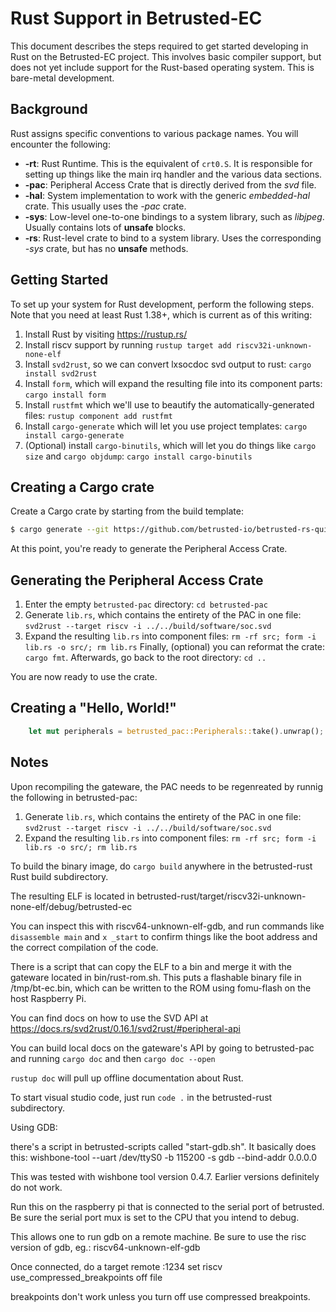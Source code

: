 # Rust Support in Betrusted-EC

This document describes the steps required to get started developing in Rust on the Betrusted-EC project.  This involves basic compiler support, but does not yet include support for the Rust-based operating system.  This is bare-metal development.

## Background

Rust assigns specific conventions to various package names.  You will encounter the following:

* **-rt**: Rust Runtime.  This is the equivalent of `crt0.S`.  It is responsible for setting up things like the main irq handler and the various data sections.
* **-pac**: Peripheral Access Crate that is directly derived from the *svd* file.
* **-hal**: System implementation to work with the generic *embedded-hal* crate.  This usually uses the *-pac* crate.
* **-sys**: Low-level one-to-one bindings to a system library, such as *libjpeg*.  Usually contains lots of **unsafe** blocks.
* **-rs**: Rust-level crate to bind to a system library.  Uses the corresponding *-sys* crate, but has no **unsafe** methods.

## Getting Started

To set up your system for Rust development, perform the following steps.  Note that you need at least Rust 1.38+, which is current as of this writing:

1. Install Rust by visiting https://rustup.rs/
2. Install riscv support by running `rustup target add riscv32i-unknown-none-elf`
3. Install `svd2rust`, so we can convert lxsocdoc svd output to rust: `cargo install svd2rust`
4. Install `form`, which will expand the resulting file into its component parts: `cargo install form`
5. Install `rustfmt` which we'll use to beautify the automatically-generated files: `rustup component add rustfmt`
6. Install `cargo-generate` which will let you use project templates: `cargo install cargo-generate`
7. (Optional) install `cargo-binutils`, which will let you do things like `cargo size` and `cargo objdump`: `cargo install cargo-binutils`

## Creating a Cargo crate

Create a Cargo crate by starting from the build template:

```sh
$ cargo generate --git https://github.com/betrusted-io/betrusted-rs-quickstart.git
```

At this point, you're ready to generate the Peripheral Access Crate.

## Generating the Peripheral Access Crate

1. Enter the empty `betrusted-pac` directory: `cd betrusted-pac`
2. Generate `lib.rs`, which contains the entirety of the PAC in one file: `svd2rust --target riscv -i ../../build/software/soc.svd`
3. Expand the resulting `lib.rs` into component files: `rm -rf src; form -i lib.rs -o src/; rm lib.rs`
Finally, (optional) you can reformat the crate: `cargo fmt`.  Afterwards, go back to the root directory: `cd ..`

You are now ready to use the crate.

## Creating a "Hello, World!"

```rust
    let mut peripherals = betrusted_pac::Peripherals::take().unwrap();
```

## Notes

Upon recompiling the gateware, the PAC needs to be regenreated by runnig the following in betrusted-pac:

1. Generate `lib.rs`, which contains the entirety of the PAC in one file: `svd2rust --target riscv -i ../../build/software/soc.svd`
2. Expand the resulting `lib.rs` into component files: `rm -rf src; form -i lib.rs -o src/; rm lib.rs`

To build the binary image, do `cargo build` anywhere in the betrusted-rust Rust build subdirectory.

The resulting ELF is located in betrusted-rust/target/riscv32i-unknown-none-elf/debug/betrusted-ec

You can inspect this with riscv64-unknown-elf-gdb, and run commands like `disassemble main` and `x _start` to confirm things
like the boot address and the correct compilation of the code.

There is a script that can copy the ELF to a bin and merge it with the gateware located in bin/rust-rom.sh. This puts
a flashable binary file in /tmp/bt-ec.bin, which can be written to the ROM using fomu-flash on the host Raspberry Pi.

You can find docs on how to use the SVD API at https://docs.rs/svd2rust/0.16.1/svd2rust/#peripheral-api

You can build local docs on the gateware's API by going to betrusted-pac and running `cargo doc` and then `cargo doc --open`

`rustup doc` will pull up offline documentation about Rust.

To start visual studio code, just run `code .` in the betrusted-rust subdirectory.


Using GDB:

there's a script in betrusted-scripts called "start-gdb.sh". It basically does this:
  wishbone-tool --uart /dev/ttyS0 -b 115200 -s gdb --bind-addr 0.0.0.0

This was tested with wishbone tool version 0.4.7. Earlier versions definitely do not work.

Run this on the raspberry pi that is connected to the serial port of betrusted. Be sure
the serial port mux is set to the CPU that you intend to debug.

This allows one to run gdb on a remote machine. Be sure to use the risc version of gdb, eg.:
  riscv64-unknown-elf-gdb

Once connected, do a
  target remote <ip address of pi>:1234
  set riscv use_compressed_breakpoints off
  file <ELF file to debug to pull in symbols>

breakpoints don't work unless you turn off use compressed breakpoints.

